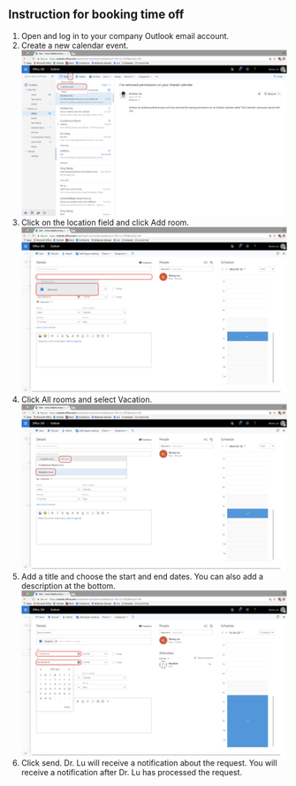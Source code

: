 ## Instruction for booking time off

 1. Open and log in to your company Outlook email account.
 2. Create a new calendar event. ![Calendar Event](img/Step_1_2.png)
 3. Click on the location field and click Add room. ![Add Room](img/Step_2.png)
 4. Click All rooms and select Vacation. ![enter image description here](img/Step_3_2.png)
 5. Add a title and choose the start and end dates. You can also add a description at the bottom. ![enter image description here](img/Step_4_2.png)
 6. Click send. Dr. Lu will receive a notification about the request. You will receive a notification after Dr. Lu has processed the request. 

<!--stackedit_data:
eyJoaXN0b3J5IjpbMTI3NzI4NTI1OCwtNDIyNjc0NTU0LDk3MD
Q2Nzg5XX0=
-->